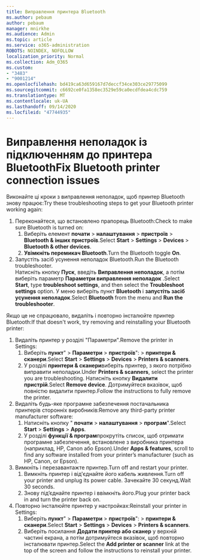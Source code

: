 ```yaml
---
title: Виправлення принтера Bluetooth
ms.author: pebaum
author: pebaum
manager: mnirkhe
ms.audience: Admin
ms.topic: article
ms.service: o365-administration
ROBOTS: NOINDEX, NOFOLLOW
localization_priority: Normal
ms.collection: Adm_O365
ms.custom:
- "3483"
- "9001214"
ms.openlocfilehash: bd419ca63d659167d7deccf34ce303ce29775099
ms.sourcegitcommit: c6692ce0fa1358ec3529e59ca0ecdfdea4cdc759
ms.translationtype: MT
ms.contentlocale: uk-UA
ms.lasthandoff: 09/14/2020
ms.locfileid: "47744935"
---
```

# <a name="fix-bluetooth-printer-connection-issues"></a><span data-ttu-id="e4e21-102">Виправлення неполадок із підключенням до принтера Bluetooth</span><span class="sxs-lookup"><span data-stu-id="e4e21-102">Fix Bluetooth printer connection issues</span></span>

<span data-ttu-id="e4e21-103">Виконайте ці кроки з виправлення неполадок, щоб принтер Bluetooth знову працює:</span><span class="sxs-lookup"><span data-stu-id="e4e21-103">Try these troubleshooting steps to get your Bluetooth printer working again:</span></span>


1. <span data-ttu-id="e4e21-104">Переконайтеся, що встановлено прапорець Bluetooth:</span><span class="sxs-lookup"><span data-stu-id="e4e21-104">Check to make sure Bluetooth is turned on:</span></span>
    1. <span data-ttu-id="e4e21-105">Виберіть елемент **почати**  >  **налаштування**  >  **пристроїв**  >  **Bluetooth & інших пристроїв**.</span><span class="sxs-lookup"><span data-stu-id="e4e21-105">Select **Start** > **Settings** > **Devices** > **Bluetooth & other devices**.</span></span>
    2. <span data-ttu-id="e4e21-106">**Увімкніть перемикач Bluetooth**.</span><span class="sxs-lookup"><span data-stu-id="e4e21-106">Turn the Bluetooth toggle **On**.</span></span>
2. <span data-ttu-id="e4e21-107">Запустіть засіб усунення неполадок Bluetooth.</span><span class="sxs-lookup"><span data-stu-id="e4e21-107">Run the Bluetooth troubleshooter.</span></span> <br>
    <span data-ttu-id="e4e21-108">Натисніть кнопку **Пуск**, введіть **Виправлення неполадок**, а потім виберіть параметр **Параметри виправлення неполадок** .</span><span class="sxs-lookup"><span data-stu-id="e4e21-108">Select **Start**, type **troubleshoot settings**, and then select the **Troubleshoot settings** option.</span></span> <span data-ttu-id="e4e21-109">У меню виберіть пункт **Bluetooth** і **запустіть засіб усунення неполадок**.</span><span class="sxs-lookup"><span data-stu-id="e4e21-109">Select **Bluetooth** from the menu and **Run the troubleshooter**.</span></span>

<span data-ttu-id="e4e21-110">Якщо це не спрацювало, видаліть і повторно інсталюйте принтер Bluetooth:</span><span class="sxs-lookup"><span data-stu-id="e4e21-110">If that doesn't work, try removing and reinstalling your Bluetooth printer:</span></span>

1. <span data-ttu-id="e4e21-111">Видаліть принтер у розділі "Параметри".</span><span class="sxs-lookup"><span data-stu-id="e4e21-111">Remove the printer in Settings:</span></span>
    1. <span data-ttu-id="e4e21-112">Виберіть **пункт**"  >  **Параметри**  >  **пристроїв**":  >  **принтери & сканери**.</span><span class="sxs-lookup"><span data-stu-id="e4e21-112">Select **Start** > **Settings** > **Devices** > **Printers & scanners**.</span></span>
    2. <span data-ttu-id="e4e21-113">У розділі **принтери & сканери**виберіть принтер, з якого потрібно виправити неполадки.</span><span class="sxs-lookup"><span data-stu-id="e4e21-113">Under **Printers & scanners**, select the printer you are troubleshooting.</span></span> <span data-ttu-id="e4e21-114">Натисніть кнопку **Видалити пристрій**.</span><span class="sxs-lookup"><span data-stu-id="e4e21-114">Select **Remove device**.</span></span> <span data-ttu-id="e4e21-115">Дотримуйтеся вказівок, щоб повністю видалити принтер.</span><span class="sxs-lookup"><span data-stu-id="e4e21-115">Follow the instructions to fully remove the printer.</span></span>
2. <span data-ttu-id="e4e21-116">Видаліть будь-яке програмне забезпечення постачальника принтерів сторонніх виробників:</span><span class="sxs-lookup"><span data-stu-id="e4e21-116">Remove any third-party printer manufacturer software:</span></span>
    1. <span data-ttu-id="e4e21-117">Натисніть кнопку " **почати**  >  **налаштування**  >  **програм**".</span><span class="sxs-lookup"><span data-stu-id="e4e21-117">Select **Start** > **Settings** > **Apps**.</span></span>
    2. <span data-ttu-id="e4e21-118">У розділі **функції & програм**прокрутіть список, щоб отримати програмне забезпечення, встановлене з виробника принтера (наприклад, HP, Canon або Epson).</span><span class="sxs-lookup"><span data-stu-id="e4e21-118">Under **Apps & features**, scroll to find any software installed from your printer’s manufacturer (such as HP, Canon, or Epson).</span></span>
3. <span data-ttu-id="e4e21-119">Вимкніть і перезавантажте принтер.</span><span class="sxs-lookup"><span data-stu-id="e4e21-119">Turn off and restart your printer.</span></span>
   1. <span data-ttu-id="e4e21-120">Вимкніть принтер і від'єднайте його кабель живлення.</span><span class="sxs-lookup"><span data-stu-id="e4e21-120">Turn off your printer and unplug its power cable.</span></span> <span data-ttu-id="e4e21-121">Зачекайте 30 секунд.</span><span class="sxs-lookup"><span data-stu-id="e4e21-121">Wait 30 seconds.</span></span> 
   2. <span data-ttu-id="e4e21-122">Знову під’єднайте принтер і ввімкніть його.</span><span class="sxs-lookup"><span data-stu-id="e4e21-122">Plug your printer back in and turn the printer back on.</span></span>
4. <span data-ttu-id="e4e21-123">Повторно інсталюйте принтер у настройках:</span><span class="sxs-lookup"><span data-stu-id="e4e21-123">Reinstall your printer in Settings:</span></span>
    1. <span data-ttu-id="e4e21-124">Виберіть **пункт**"  >  **Параметри**  >  **пристроїв**":  >  **принтери & сканери**.</span><span class="sxs-lookup"><span data-stu-id="e4e21-124">Select **Start** > **Settings** > **Devices** > **Printers & scanners**.</span></span>
    2. <span data-ttu-id="e4e21-125">Виберіть посилання **Додати принтер або сканер** у верхній частині екрана, а потім дотримуйтеся вказівок, щоб повторно інсталювати принтер.</span><span class="sxs-lookup"><span data-stu-id="e4e21-125">Select the **Add printer or scanner** link at the top of the screen and follow the instructions to reinstall your printer.</span></span>
